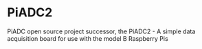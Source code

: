 # PiADC2
PiADC open source project successor, the PiADC2 - A simple data acquisition board for use with the model B Raspberry Pis
